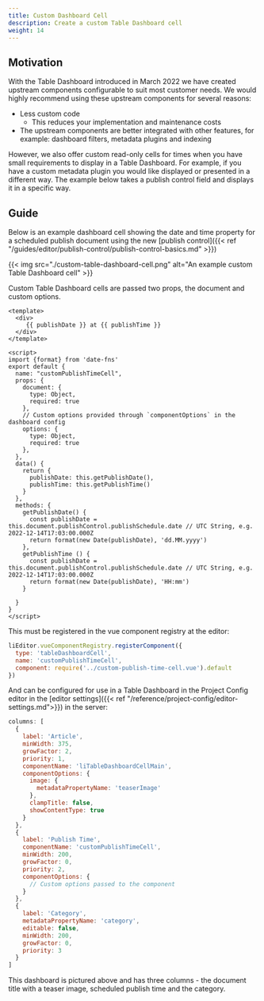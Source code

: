 ```yaml
---
title: Custom Dashboard Cell
description: Create a custom Table Dashboard cell
weight: 14
---
```


## Motivation

With the Table Dashboard introduced in March 2022 we have created upstream components configurable to suit most customer needs. We would highly recommend using these upstream components for several reasons:
- Less custom code
  - This reduces your implementation and maintenance costs
- The upstream components are better integrated with other features, for example: dashboard filters, metadata plugins and indexing

However, we also offer custom read-only cells for times when you have small requirements to display in a Table Dashboard. For example, if you have a custom metadata plugin you would like displayed or presented in a different way. The example below takes a publish control field and displays it in a specific way.


## Guide

Below is an example dashboard cell showing the date and time property for a scheduled publish document using the new [publish control]({{< ref "/guides/editor/publish-control/publish-control-basics.md" >}})

{{< img src="./custom-table-dashboard-cell.png" alt="An example custom Table Dashboard cell" >}}

Custom Table Dashboard cells are passed two props, the document and custom options.

```vue
<template>
  <div>
     {{ publishDate }} at {{ publishTime }}
  </div>
</template>

<script>
import {format} from 'date-fns'
export default {
  name: "customPublishTimeCell",
  props: {
    document: {
      type: Object,
      required: true
    },
    // Custom options provided through `componentOptions` in the dashboard config
    options: {
      type: Object,
      required: true
    },
  },
  data() {
    return {
      publishDate: this.getPublishDate(),
      publishTime: this.getPublishTime()
    }
  },
  methods: {
    getPublishDate() {
      const publishDate = this.document.publishControl.publishSchedule.date // UTC String, e.g. 2022-12-14T17:03:00.000Z
      return format(new Date(publishDate), 'dd.MM.yyyy')
    },
    getPublishTime () {
      const publishDate = this.document.publishControl.publishSchedule.date // UTC String, e.g. 2022-12-14T17:03:00.000Z
      return format(new Date(publishDate), 'HH:mm')
    }

  }
}
</script>

```

This must be registered in the vue component registry at the editor:

```js
liEditor.vueComponentRegistry.registerComponent({
  type: 'tableDashboardCell',
  name: 'customPublishTimeCell',
  component: require('../custom-publish-time-cell.vue').default
})
```

And can be configured for use in a Table Dashboard in the Project Config editor in the [editor settings]({{< ref "/reference/project-config/editor-settings.md">}}) in the server:

```js
columns: [
  {
    label: 'Article',
    minWidth: 375,
    growFactor: 2,
    priority: 1,
    componentName: 'liTableDashboardCellMain',
    componentOptions: {
      image: {
        metadataPropertyName: 'teaserImage'
      },
      clampTitle: false,
      showContentType: true
    }
  },
  {
    label: 'Publish Time',
    componentName: 'customPublishTimeCell',
    minWidth: 200,
    growFactor: 0,
    priority: 2,
    componentOptions: {
      // Custom options passed to the component
    }
  },
  {
    label: 'Category',
    metadataPropertyName: 'category',
    editable: false,
    minWidth: 200,
    growFactor: 0,
    priority: 3
  }
]
  ```

This dashboard is pictured above and has three columns - the document title with a teaser image, scheduled publish time and the category.
